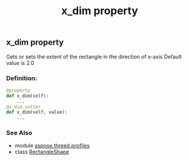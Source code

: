 ﻿---
title: x_dim property
second_title: Aspose.3D for Python via .NET API References
description: 
type: docs
weight: 170
url: /python-net/aspose.threed.profiles/rectangleshape/x_dim/
is_root: false
---

## x_dim property


Gets or sets the extent of the rectangle in the direction of x-axis
Default value is 2.0
### Definition:
```python
@property
def x_dim(self):
    ...
@x_dim.setter
def x_dim(self, value):
    ...
```

### See Also
* module [aspose.threed.profiles](../../)
* class [RectangleShape](/3d/python-net/aspose.threed.profiles/rectangleshape)

